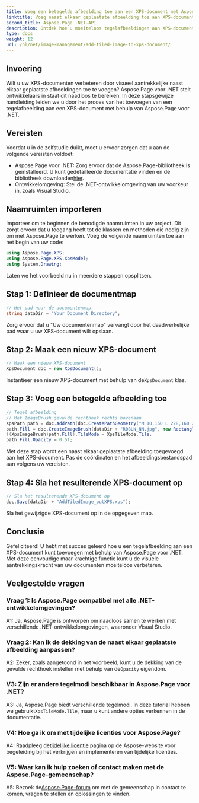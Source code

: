```yaml
---
title: Voeg een betegelde afbeelding toe aan een XPS-document met Aspose.Page voor .NET
linktitle: Voeg naast elkaar geplaatste afbeelding toe aan XPS-document
second_title: Aspose.Page .NET-API
description: Ontdek hoe u moeiteloos tegelafbeeldingen aan XPS-documenten kunt toevoegen met Aspose.Page voor .NET. Verbeter de visuele aantrekkingskracht en creëer verbluffende documenten.
type: docs
weight: 12
url: /nl/net/image-management/add-tiled-image-to-xps-document/
---
```

## Invoering

Wilt u uw XPS-documenten verbeteren door visueel aantrekkelijke naast elkaar geplaatste afbeeldingen toe te voegen? Aspose.Page voor .NET stelt ontwikkelaars in staat dit naadloos te bereiken. In deze stapsgewijze handleiding leiden we u door het proces van het toevoegen van een tegelafbeelding aan een XPS-document met behulp van Aspose.Page voor .NET.

## Vereisten

Voordat u in de zelfstudie duikt, moet u ervoor zorgen dat u aan de volgende vereisten voldoet:

-  Aspose.Page voor .NET: Zorg ervoor dat de Aspose.Page-bibliotheek is geïnstalleerd. U kunt gedetailleerde documentatie vinden en de bibliotheek downloaden[hier](https://reference.aspose.com/page/net/).
- Ontwikkelomgeving: Stel de .NET-ontwikkelomgeving van uw voorkeur in, zoals Visual Studio.

## Naamruimten importeren

Importeer om te beginnen de benodigde naamruimten in uw project. Dit zorgt ervoor dat u toegang heeft tot de klassen en methoden die nodig zijn om met Aspose.Page te werken. Voeg de volgende naamruimten toe aan het begin van uw code:

```csharp
using Aspose.Page.XPS;
using Aspose.Page.XPS.XpsModel;
using System.Drawing;
```

Laten we het voorbeeld nu in meerdere stappen opsplitsen.

## Stap 1: Definieer de documentmap

```csharp
// Het pad naar de documentenmap.
string dataDir = "Your Document Directory";
```

Zorg ervoor dat u "Uw documentenmap" vervangt door het daadwerkelijke pad waar u uw XPS-document wilt opslaan.

## Stap 2: Maak een nieuw XPS-document

```csharp
// Maak een nieuw XPS-document
XpsDocument doc = new XpsDocument();
```

 Instantieer een nieuw XPS-document met behulp van de`XpsDocument` klas.

## Stap 3: Voeg een betegelde afbeelding toe

```csharp
// Tegel afbeelding
// Met ImageBrush gevulde rechthoek rechts bovenaan
XpsPath path = doc.AddPath(doc.CreatePathGeometry("M 10,160 L 228,160 228,305 10,305"));
path.Fill = doc.CreateImageBrush(dataDir + "R08LN_NN.jpg", new RectangleF(0f, 0f, 128f, 96f), new RectangleF(0f, 0f, 64f, 48f));
((XpsImageBrush)path.Fill).TileMode = XpsTileMode.Tile;
path.Fill.Opacity = 0.5f;
```

Met deze stap wordt een naast elkaar geplaatste afbeelding toegevoegd aan het XPS-document. Pas de coördinaten en het afbeeldingsbestandspad aan volgens uw vereisten.

## Stap 4: Sla het resulterende XPS-document op

```csharp
// Sla het resulterende XPS-document op
doc.Save(dataDir + "AddTiledImage_outXPS.xps");
```

Sla het gewijzigde XPS-document op in de opgegeven map.

## Conclusie

Gefeliciteerd! U hebt met succes geleerd hoe u een tegelafbeelding aan een XPS-document kunt toevoegen met behulp van Aspose.Page voor .NET. Met deze eenvoudige maar krachtige functie kunt u de visuele aantrekkingskracht van uw documenten moeiteloos verbeteren.

## Veelgestelde vragen

### Vraag 1: Is Aspose.Page compatibel met alle .NET-ontwikkelomgevingen?

A1: Ja, Aspose.Page is ontworpen om naadloos samen te werken met verschillende .NET-ontwikkelomgevingen, waaronder Visual Studio.

### Vraag 2: Kan ik de dekking van de naast elkaar geplaatste afbeelding aanpassen?

A2: Zeker, zoals aangetoond in het voorbeeld, kunt u de dekking van de gevulde rechthoek instellen met behulp van de`Opacity` eigendom.

### V3: Zijn er andere tegelmodi beschikbaar in Aspose.Page voor .NET?

 A3: Ja, Aspose.Page biedt verschillende tegelmodi. In deze tutorial hebben we gebruikt`XpsTileMode.Tile`, maar u kunt andere opties verkennen in de documentatie.

### V4: Hoe ga ik om met tijdelijke licenties voor Aspose.Page?

 A4: Raadpleeg de[tijdelijke licentie](https://purchase.aspose.com/temporary-license/) pagina op de Aspose-website voor begeleiding bij het verkrijgen en implementeren van tijdelijke licenties.

### V5: Waar kan ik hulp zoeken of contact maken met de Aspose.Page-gemeenschap?

 A5: Bezoek de[Aspose.Page-forum](https://forum.aspose.com/c/page/39) om met de gemeenschap in contact te komen, vragen te stellen en oplossingen te vinden.